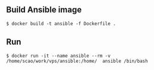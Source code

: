 ## Build Ansible image

```
$ docker build -t ansible -f Dockerfile .
```

## Run 
```
$ docker run -it --name ansible --rm -v /home/scao/work/vps/ansible:/home/  ansible /bin/bash
```